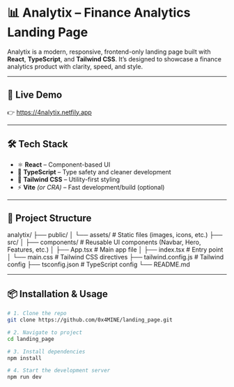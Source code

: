 # 📊 Analytix – Finance Analytics Landing Page

Analytix is a modern, responsive, frontend-only landing page built with **React**, **TypeScript**, and **Tailwind CSS**. It’s designed to showcase a finance analytics product with clarity, speed, and style.

---

## 🚀 Live Demo

👉 https://4nalytix.netfily.app

---
## 🛠️ Tech Stack

- ⚛️ **React** – Component-based UI
- 🧠 **TypeScript** – Type safety and cleaner development
- 🎨 **Tailwind CSS** – Utility-first styling
- ⚡ **Vite** *(or CRA)* – Fast development/build (optional)

---

## 📁 Project Structure
analytix/
├── public/
│ └── assets/ # Static files (images, icons, etc.)
├── src/
│ ├── components/ # Reusable UI components (Navbar, Hero, Features, etc.)
│ ├── App.tsx # Main app file
│ ├── index.tsx # Entry point
│ └── main.css # Tailwind CSS directives
├── tailwind.config.js # Tailwind config
├── tsconfig.json # TypeScript config
└── README.md


---

## 📦 Installation & Usage

```bash
# 1. Clone the repo
git clone https://github.com/0x4MINE/landing_page.git

# 2. Navigate to project
cd landing_page

# 3. Install dependencies
npm install

# 4. Start the development server
npm run dev
